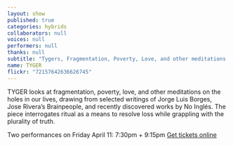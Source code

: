```yaml
---
layout: show
published: true
categories: hybrids
collaborators: null
voices: null
performers: null
thanks: null
subtitle: "Tygers, Fragmentation, Poverty, Love, and other meditations on the holes in our lives"
name: TYGER
flickr: "72157642636626745"
---
```


TYGER looks at fragmentation, poverty, love, and other meditations on the holes in our lives, drawing from selected writings of Jorge Luis Borges, Jose Rivera’s Brainpeople, and recently discovered works by No Inglés. The piece interrogates ritual as a means to resolve loss while grappling with the plurality of truth. 

Two performances on Friday April 11: 7:30pm + 9:15pm
[Get tickets online](https://www.artful.ly/store/events/2835)